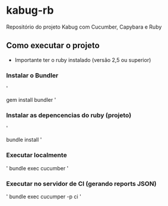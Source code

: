 # kabug-rb
Repositório do projeto Kabug com Cucumber, Capybara e Ruby

## Como executar o projeto

 * Importante ter o ruby instalado (versão 2,5 ou superior)
 
### Instalar o Bundler
'

gem install bundler
'

### Instalar as depencencias do ruby (projeto)
'

bundle install
'

### Executar localmente
'
bundle exec cucumber
'
### Executar no servidor de CI (gerando reports JSON)
'
bundle exec cucumper -p ci
'
